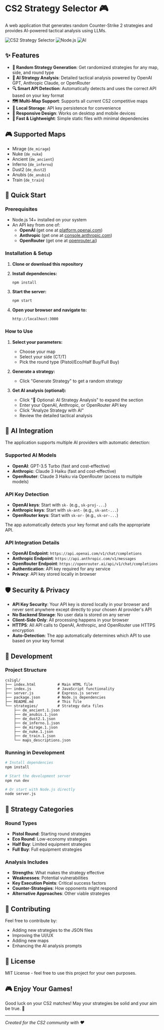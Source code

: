 # CS2 Strategy Selector 🎮

A web application that generates random Counter-Strike 2 strategies and provides AI-powered tactical analysis using LLMs.

![CS2 Strategy Selector](https://img.shields.io/badge/CS2-Strategy%20Selector-blue)
![Node.js](https://img.shields.io/badge/Node.js-Express-green)
![AI](https://img.shields.io/badge/AI-Anthropic%20Claude-orange)

## ✨ Features

- **🎯 Random Strategy Generation**: Get randomized strategies for any map, side, and round type
- **🤖 AI Strategy Analysis**: Detailed tactical analysis powered by OpenAI GPT, Anthropic Claude, or OpenRouter
- **🔍 Smart API Detection**: Automatically detects and uses the correct API based on your key format
- **🗺️ Multi-Map Support**: Supports all current CS2 competitive maps
- **💾 Local Storage**: API key persistence for convenience
- **📱 Responsive Design**: Works on desktop and mobile devices
- **🚀 Fast & Lightweight**: Simple static files with minimal dependencies

## 🎮 Supported Maps

- Mirage (`de_mirage`)
- Nuke (`de_nuke`) 
- Ancient (`de_ancient`)
- Inferno (`de_inferno`)
- Dust2 (`de_dust2`)
- Anubis (`de_anubis`)
- Train (`de_train`)

## 🚀 Quick Start

### Prerequisites

- Node.js 14+ installed on your system
- An API key from one of:
  - **OpenAI** (get one at [platform.openai.com](https://platform.openai.com))
  - **Anthropic** (get one at [console.anthropic.com](https://console.anthropic.com))
  - **OpenRouter** (get one at [openrouter.ai](https://openrouter.ai))

### Installation & Setup

1. **Clone or download this repository**
2. **Install dependencies:**
   ```bash
   npm install
   ```

3. **Start the server:**
   ```bash
   npm start
   ```

4. **Open your browser and navigate to:**
   ```
   http://localhost:3000
   ```

### How to Use

1. **Select your parameters:**
   - Choose your map
   - Select your side (CT/T)
   - Pick the round type (Pistol/Eco/Half Buy/Full Buy)

2. **Generate a strategy:**
   - Click "Generate Strategy" to get a random strategy

3. **Get AI analysis (optional):**
   - Click "🤖 Optional: AI Strategy Analysis" to expand the section
   - Enter your OpenAI, Anthropic, or OpenRouter API key
   - Click "Analyze Strategy with AI"
   - Review the detailed tactical analysis

## 🤖 AI Integration

The application supports multiple AI providers with automatic detection:

### Supported AI Models
- **OpenAI**: GPT-3.5 Turbo (fast and cost-effective)
- **Anthropic**: Claude 3 Haiku (fast and cost-effective)
- **OpenRouter**: Claude 3 Haiku via OpenRouter (access to multiple models)

### API Key Detection
- **OpenAI keys**: Start with `sk-` (e.g., `sk-proj-...`)
- **Anthropic keys**: Start with `sk-ant-` (e.g., `sk-ant-...`)
- **OpenRouter keys**: Start with `sk-or-` (e.g., `sk-or-...`)

The app automatically detects your key format and calls the appropriate API.

### API Integration Details
- **OpenAI Endpoint**: `https://api.openai.com/v1/chat/completions`
- **Anthropic Endpoint**: `https://api.anthropic.com/v1/messages`
- **OpenRouter Endpoint**: `https://openrouter.ai/api/v1/chat/completions`
- **Authentication**: API key required for any service
- **Privacy**: API key stored locally in browser

## 🛡️ Security & Privacy

- **API Key Security**: Your API key is stored locally in your browser and never sent anywhere except directly to your chosen AI provider's API
- **No Backend Storage**: No user data is stored on any server
- **Client-Side Only**: All processing happens in your browser
- **HTTPS**: All API calls to OpenAI, Anthropic, and OpenRouter use HTTPS encryption
- **Auto-Detection**: The app automatically determines which API to use based on your key format

## 🔧 Development

### Project Structure

```
cs2igl/
├── index.html          # Main HTML file
├── index.js            # JavaScript functionality
├── server.js           # Express.js server
├── package.json        # Node.js dependencies
├── README.md           # This file
└── strategies/         # Strategy data files
    ├── de_ancient.1.json
    ├── de_anubis.1.json
    ├── de_dust2.1.json
    ├── de_inferno.1.json
    ├── de_mirage.1.json
    ├── de_nuke.1.json
    ├── de_train.1.json
    └── maps_descriptions.json
```

### Running in Development

```bash
# Install dependencies
npm install

# Start the development server
npm run dev

# Or start with Node.js directly
node server.js
```

## 🎯 Strategy Categories

### Round Types
- **Pistol Round**: Starting round strategies
- **Eco Round**: Low-economy strategies  
- **Half Buy**: Limited equipment strategies
- **Full Buy**: Full equipment strategies

### Analysis Includes
- **Strengths**: What makes the strategy effective
- **Weaknesses**: Potential vulnerabilities
- **Key Execution Points**: Critical success factors
- **Counter-Strategies**: How opponents might respond
- **Alternative Approaches**: Other viable strategies

## 📝 Contributing

Feel free to contribute by:
- Adding new strategies to the JSON files
- Improving the UI/UX
- Adding new maps
- Enhancing the AI analysis prompts

## 📄 License

MIT License - feel free to use this project for your own purposes.

## 🎮 Enjoy Your Games!

Good luck on your CS2 matches! May your strategies be solid and your aim be true. 🎯

---

*Created for the CS2 community with ❤️*
